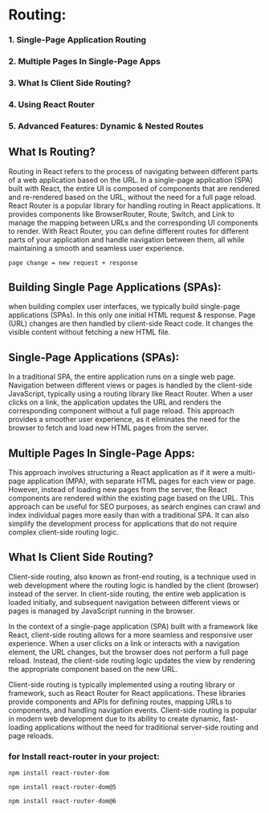 # Routing:
### 1. Single-Page Application Routing
### 2. Multiple Pages In Single-Page Apps
### 3. What Is Client Side Routing?
### 4. Using React Router
### 5. Advanced Features: Dynamic & Nested Routes

## What Is Routing?
Routing in React refers to the process of navigating between different parts of a web application based on the URL. In a single-page application (SPA) built with React, the entire UI is composed of components that are rendered and re-rendered based on the URL, without the need for a full page reload. React Router is a popular library for handling routing in React applications. It provides components like BrowserRouter, Route, Switch, and Link to manage the mapping between URLs and the corresponding UI components to render. With React Router, you can define different routes for different parts of your application and handle navigation between them, all while maintaining a smooth and seamless user experience.

`page change = new request + response`

## Building Single Page Applications (SPAs):
when building complex user interfaces, we typically build single-page applications (SPAs). In this only one initial HTML request & response. Page (URL) changes are then handled by client-side React code. It changes the visible content without fetching a new HTML file.

## Single-Page Applications (SPAs):
In a traditional SPA, the entire application runs on a single web page. Navigation between different views or pages is handled by the client-side JavaScript, typically using a routing library like React Router. When a user clicks on a link, the application updates the URL and renders the corresponding component without a full page reload. This approach provides a smoother user experience, as it eliminates the need for the browser to fetch and load new HTML pages from the server.

## Multiple Pages In Single-Page Apps:
This approach involves structuring a React application as if it were a multi-page application (MPA), with separate HTML pages for each view or page. However, instead of loading new pages from the server, the React components are rendered within the existing page based on the URL. This approach can be useful for SEO purposes, as search engines can crawl and index individual pages more easily than with a traditional SPA. It can also simplify the development process for applications that do not require complex client-side routing logic.

## What Is Client Side Routing?
Client-side routing, also known as front-end routing, is a technique used in web development where the routing logic is handled by the client (browser) instead of the server. In client-side routing, the entire web application is loaded initially, and subsequent navigation between different views or pages is managed by JavaScript running in the browser.

In the context of a single-page application (SPA) built with a framework like React, client-side routing allows for a more seamless and responsive user experience. When a user clicks on a link or interacts with a navigation element, the URL changes, but the browser does not perform a full page reload. Instead, the client-side routing logic updates the view by rendering the appropriate component based on the new URL.

Client-side routing is typically implemented using a routing library or framework, such as React Router for React applications. These libraries provide components and APIs for defining routes, mapping URLs to components, and handling navigation events. Client-side routing is popular in modern web development due to its ability to create dynamic, fast-loading applications without the need for traditional server-side routing and page reloads.

### for Install react-router in your project:
`npm install react-router-dom`

`npm install react-router-dom@5`

`npm install react-router-dom@6`

